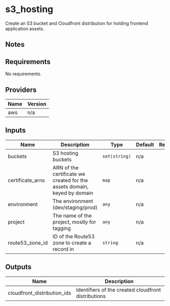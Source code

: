 # s3_hosting

Create an S3 bucket and Cloudfront distribution for holding frontend application assets.

## Notes

<!-- BEGINNING OF PRE-COMMIT-TERRAFORM DOCS HOOK -->
## Requirements

No requirements.

## Providers

| Name | Version |
|------|---------|
| aws | n/a |

## Inputs

| Name | Description | Type | Default | Required |
|------|-------------|------|---------|:--------:|
| buckets | S3 hosting buckets | `set(string)` | n/a | yes |
| certificate\_arns | ARN of the certificate we created for the assets domain, keyed by domain | `map` | n/a | yes |
| environment | The environment (dev/staging/prod) | `any` | n/a | yes |
| project | The name of the project, mostly for tagging | `any` | n/a | yes |
| route53\_zone\_id | ID of the Route53 zone to create a record in | `string` | n/a | yes |

## Outputs

| Name | Description |
|------|-------------|
| cloudfront\_distribution\_ids | Identifiers of the created cloudfront distributions |

<!-- END OF PRE-COMMIT-TERRAFORM DOCS HOOK -->
